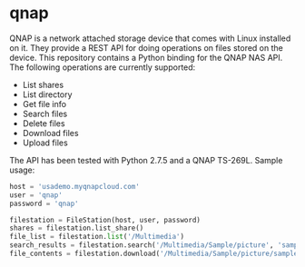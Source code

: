 qnap
====

QNAP is a network attached storage device that comes with Linux installed on it. They provide a REST API for doing operations on files stored on the device. This repository contains a Python binding for the QNAP NAS API. The following operations are currently supported:

- List shares
- List directory
- Get file info
- Search files
- Delete files
- Download files
- Upload files

The API has been tested with Python 2.7.5 and a QNAP TS-269L. Sample usage:

```python
host = 'usademo.myqnapcloud.com'
user = 'qnap'
password = 'qnap'

filestation = FileStation(host, user, password)
shares = filestation.list_share()
file_list = filestation.list('/Multimedia')
search_results = filestation.search('/Multimedia/Sample/picture', 'sample')
file_contents = filestation.download('/Multimedia/Sample/picture/sample001.jpg')
```
